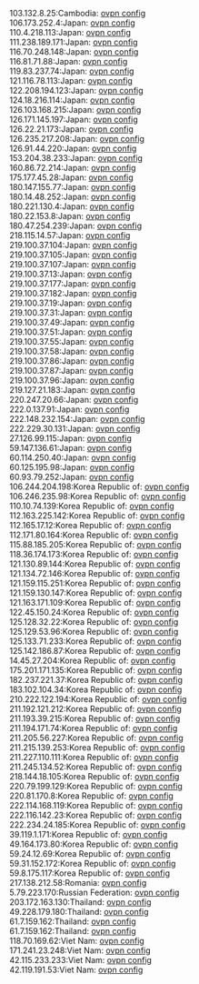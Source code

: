 103.132.8.25:Cambodia: [ovpn config](vpn/103_132_8_25.ovpn)  
106.173.252.4:Japan: [ovpn config](vpn/106_173_252_4.ovpn)  
110.4.218.113:Japan: [ovpn config](vpn/110_4_218_113.ovpn)  
111.238.189.171:Japan: [ovpn config](vpn/111_238_189_171.ovpn)  
116.70.248.148:Japan: [ovpn config](vpn/116_70_248_148.ovpn)  
116.81.71.88:Japan: [ovpn config](vpn/116_81_71_88.ovpn)  
119.83.237.74:Japan: [ovpn config](vpn/119_83_237_74.ovpn)  
121.116.78.113:Japan: [ovpn config](vpn/121_116_78_113.ovpn)  
122.208.194.123:Japan: [ovpn config](vpn/122_208_194_123.ovpn)  
124.18.216.114:Japan: [ovpn config](vpn/124_18_216_114.ovpn)  
126.103.168.215:Japan: [ovpn config](vpn/126_103_168_215.ovpn)  
126.171.145.197:Japan: [ovpn config](vpn/126_171_145_197.ovpn)  
126.22.21.173:Japan: [ovpn config](vpn/126_22_21_173.ovpn)  
126.235.217.208:Japan: [ovpn config](vpn/126_235_217_208.ovpn)  
126.91.44.220:Japan: [ovpn config](vpn/126_91_44_220.ovpn)  
153.204.38.233:Japan: [ovpn config](vpn/153_204_38_233.ovpn)  
160.86.72.214:Japan: [ovpn config](vpn/160_86_72_214.ovpn)  
175.177.45.28:Japan: [ovpn config](vpn/175_177_45_28.ovpn)  
180.147.155.77:Japan: [ovpn config](vpn/180_147_155_77.ovpn)  
180.14.48.252:Japan: [ovpn config](vpn/180_14_48_252.ovpn)  
180.221.130.4:Japan: [ovpn config](vpn/180_221_130_4.ovpn)  
180.22.153.8:Japan: [ovpn config](vpn/180_22_153_8.ovpn)  
180.47.254.239:Japan: [ovpn config](vpn/180_47_254_239.ovpn)  
218.115.14.57:Japan: [ovpn config](vpn/218_115_14_57.ovpn)  
219.100.37.104:Japan: [ovpn config](vpn/219_100_37_104.ovpn)  
219.100.37.105:Japan: [ovpn config](vpn/219_100_37_105.ovpn)  
219.100.37.107:Japan: [ovpn config](vpn/219_100_37_107.ovpn)  
219.100.37.13:Japan: [ovpn config](vpn/219_100_37_13.ovpn)  
219.100.37.177:Japan: [ovpn config](vpn/219_100_37_177.ovpn)  
219.100.37.182:Japan: [ovpn config](vpn/219_100_37_182.ovpn)  
219.100.37.19:Japan: [ovpn config](vpn/219_100_37_19.ovpn)  
219.100.37.31:Japan: [ovpn config](vpn/219_100_37_31.ovpn)  
219.100.37.49:Japan: [ovpn config](vpn/219_100_37_49.ovpn)  
219.100.37.51:Japan: [ovpn config](vpn/219_100_37_51.ovpn)  
219.100.37.55:Japan: [ovpn config](vpn/219_100_37_55.ovpn)  
219.100.37.58:Japan: [ovpn config](vpn/219_100_37_58.ovpn)  
219.100.37.86:Japan: [ovpn config](vpn/219_100_37_86.ovpn)  
219.100.37.87:Japan: [ovpn config](vpn/219_100_37_87.ovpn)  
219.100.37.96:Japan: [ovpn config](vpn/219_100_37_96.ovpn)  
219.127.21.183:Japan: [ovpn config](vpn/219_127_21_183.ovpn)  
220.247.20.66:Japan: [ovpn config](vpn/220_247_20_66.ovpn)  
222.0.137.91:Japan: [ovpn config](vpn/222_0_137_91.ovpn)  
222.148.232.154:Japan: [ovpn config](vpn/222_148_232_154.ovpn)  
222.229.30.131:Japan: [ovpn config](vpn/222_229_30_131.ovpn)  
27.126.99.115:Japan: [ovpn config](vpn/27_126_99_115.ovpn)  
59.147.136.61:Japan: [ovpn config](vpn/59_147_136_61.ovpn)  
60.114.250.40:Japan: [ovpn config](vpn/60_114_250_40.ovpn)  
60.125.195.98:Japan: [ovpn config](vpn/60_125_195_98.ovpn)  
60.93.79.252:Japan: [ovpn config](vpn/60_93_79_252.ovpn)  
106.244.204.198:Korea Republic of: [ovpn config](vpn/106_244_204_198.ovpn)  
106.246.235.98:Korea Republic of: [ovpn config](vpn/106_246_235_98.ovpn)  
110.10.74.139:Korea Republic of: [ovpn config](vpn/110_10_74_139.ovpn)  
112.163.225.142:Korea Republic of: [ovpn config](vpn/112_163_225_142.ovpn)  
112.165.17.12:Korea Republic of: [ovpn config](vpn/112_165_17_12.ovpn)  
112.171.80.164:Korea Republic of: [ovpn config](vpn/112_171_80_164.ovpn)  
115.88.185.205:Korea Republic of: [ovpn config](vpn/115_88_185_205.ovpn)  
118.36.174.173:Korea Republic of: [ovpn config](vpn/118_36_174_173.ovpn)  
121.130.89.144:Korea Republic of: [ovpn config](vpn/121_130_89_144.ovpn)  
121.134.72.146:Korea Republic of: [ovpn config](vpn/121_134_72_146.ovpn)  
121.159.115.251:Korea Republic of: [ovpn config](vpn/121_159_115_251.ovpn)  
121.159.130.147:Korea Republic of: [ovpn config](vpn/121_159_130_147.ovpn)  
121.163.171.109:Korea Republic of: [ovpn config](vpn/121_163_171_109.ovpn)  
122.45.150.24:Korea Republic of: [ovpn config](vpn/122_45_150_24.ovpn)  
125.128.32.22:Korea Republic of: [ovpn config](vpn/125_128_32_22.ovpn)  
125.129.53.96:Korea Republic of: [ovpn config](vpn/125_129_53_96.ovpn)  
125.133.71.233:Korea Republic of: [ovpn config](vpn/125_133_71_233.ovpn)  
125.142.186.87:Korea Republic of: [ovpn config](vpn/125_142_186_87.ovpn)  
14.45.27.204:Korea Republic of: [ovpn config](vpn/14_45_27_204.ovpn)  
175.201.171.135:Korea Republic of: [ovpn config](vpn/175_201_171_135.ovpn)  
182.237.221.37:Korea Republic of: [ovpn config](vpn/182_237_221_37.ovpn)  
183.102.104.34:Korea Republic of: [ovpn config](vpn/183_102_104_34.ovpn)  
210.222.122.194:Korea Republic of: [ovpn config](vpn/210_222_122_194.ovpn)  
211.192.121.212:Korea Republic of: [ovpn config](vpn/211_192_121_212.ovpn)  
211.193.39.215:Korea Republic of: [ovpn config](vpn/211_193_39_215.ovpn)  
211.194.171.74:Korea Republic of: [ovpn config](vpn/211_194_171_74.ovpn)  
211.205.56.227:Korea Republic of: [ovpn config](vpn/211_205_56_227.ovpn)  
211.215.139.253:Korea Republic of: [ovpn config](vpn/211_215_139_253.ovpn)  
211.227.110.111:Korea Republic of: [ovpn config](vpn/211_227_110_111.ovpn)  
211.245.134.52:Korea Republic of: [ovpn config](vpn/211_245_134_52.ovpn)  
218.144.18.105:Korea Republic of: [ovpn config](vpn/218_144_18_105.ovpn)  
220.79.199.129:Korea Republic of: [ovpn config](vpn/220_79_199_129.ovpn)  
220.81.170.8:Korea Republic of: [ovpn config](vpn/220_81_170_8.ovpn)  
222.114.168.119:Korea Republic of: [ovpn config](vpn/222_114_168_119.ovpn)  
222.116.142.23:Korea Republic of: [ovpn config](vpn/222_116_142_23.ovpn)  
222.234.24.185:Korea Republic of: [ovpn config](vpn/222_234_24_185.ovpn)  
39.119.1.171:Korea Republic of: [ovpn config](vpn/39_119_1_171.ovpn)  
49.164.173.80:Korea Republic of: [ovpn config](vpn/49_164_173_80.ovpn)  
59.24.12.69:Korea Republic of: [ovpn config](vpn/59_24_12_69.ovpn)  
59.31.152.172:Korea Republic of: [ovpn config](vpn/59_31_152_172.ovpn)  
59.8.175.117:Korea Republic of: [ovpn config](vpn/59_8_175_117.ovpn)  
217.138.212.58:Romania: [ovpn config](vpn/217_138_212_58.ovpn)  
5.79.223.170:Russian Federation: [ovpn config](vpn/5_79_223_170.ovpn)  
203.172.163.130:Thailand: [ovpn config](vpn/203_172_163_130.ovpn)  
49.228.179.180:Thailand: [ovpn config](vpn/49_228_179_180.ovpn)  
61.7.159.162:Thailand: [ovpn config](vpn/61_7_159_162.ovpn)  
61.7.159.162:Thailand: [ovpn config](vpn/61_7_159_162.ovpn)  
118.70.169.62:Viet Nam: [ovpn config](vpn/118_70_169_62.ovpn)  
171.241.23.248:Viet Nam: [ovpn config](vpn/171_241_23_248.ovpn)  
42.115.233.233:Viet Nam: [ovpn config](vpn/42_115_233_233.ovpn)  
42.119.191.53:Viet Nam: [ovpn config](vpn/42_119_191_53.ovpn)  
